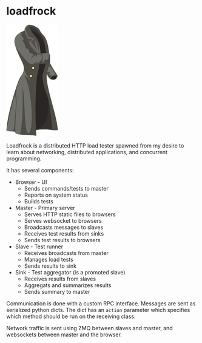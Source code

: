 # loadfrock

<img src="https://github.com/sdobz/loadfrock/blob/master/img/LoadFrock.png?raw=true" />

Loadfrock is a distributed HTTP load tester spawned from my desire to learn about networking, distributed applications, and concurrent programming.

It has several components:

* Browser - UI
    * Sends commands/tests to master
    * Reports on system status
    * Builds tests
* Master - Primary server
    * Serves HTTP static files to browsers
    * Serves websocket to browsers
    * Broadcasts messages to slaves
    * Receives test results from sinks
    * Sends test results to browsers
* Slave - Test runner
    * Receives broadcasts from master
    * Manages load tests
    * Sends results to sink
* Sink - Test aggregator (is a promoted slave)
    * Receives results from slaves
    * Aggregats and summarizes results
    * Sends summary to master

Communication is done with a custom RPC interface. Messages are sent as serialized python dicts. The dict has an `action` parameter which specifies which method should be run on the receiving class.

Network traffic is sent using ZMQ between slaves and master, and websockets between master and the browser.